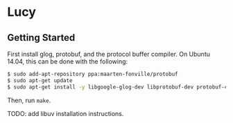 # Lucy

## Getting Started
First install glog, protobuf, and the protocol buffer compiler. On Ubuntu
14.04, this can be done with the following:

```bash
$ sudo add-apt-repository ppa:maarten-fonville/protobuf
$ sudo apt-get update
$ sudo apt-get install -y libgoogle-glog-dev libprotobuf-dev protobuf-compiler
```

Then, run `make`.

TODO: add libuv installation instructions.
